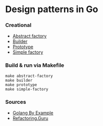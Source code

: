 # Design patterns in Go

### Creational
- [Abstract factory](/creational/abstract-factory)
- [Builder](/creational/builder/)
- [Prototype](/creational/prototype/)
- [Simple factory](/creational/simple-factory/)

### Build & run via Makefile
```
make abstract-factory
make builder
make prototype
make simple-factory
```

### Sources
- [Golang By Example](https://golangbyexample.com)
- [Refactoring.Guru](https://refactoring.guru)
